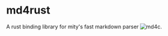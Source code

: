# md4rust

A rust binding library for mity's fast markdown parser ![md4c](https://github.com/mity/md4c).
